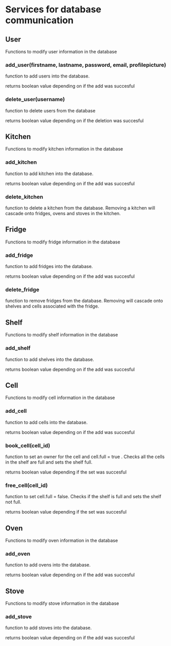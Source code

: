 # Services for database communication

## User
Functions to modify user information in the database

### add_user(firstname, lastname, password, email, profilepicture)
function to add users into the database.

returns boolean value depending on if the add was succesful

### delete_user(username)
function to delete users from the database

returns boolean value depending on if the deletion was succesful

## Kitchen
Functions to modify kitchen information in the database
### add_kitchen
function to add kitchen into the database.

returns boolean value depending on if the add was succesful

### delete_kitchen
function to delete a kitchen from the database. Removing a kitchen will cascade onto fridges, ovens and stoves in the kitchen.

## Fridge
Functions to modify fridge information in the database
### add_fridge
function to add fridges into the database.

returns boolean value depending on if the add was succesful

### delete_fridge
function to remove fridges from the database. Removing will cascade onto shelves and cells associated with the fridge.



## Shelf
Functions to modify shelf information in the database
### add_shelf
function to add shelves into the database.

returns boolean value depending on if the add was succesful



## Cell
Functions to modify cell information in the database
### add_cell
function to add cells into the database.

returns boolean value depending on if the add was succesful

### book_cell(cell_id)
function to set an owner for the cell and cell.full = true . Checks all the cells in the shelf are full and sets the shelf full.

returns boolean value depending if the set was succesful


### free_cell(cell_id)
function to set cell.full = false. Checks if the shelf is full and sets the shelf not full.

returns boolean value depending if the set was succesful


## Oven
Functions to modify oven information in the database
### add_oven
function to add ovens into the database.

returns boolean value depending on if the add was succesful


## Stove
Functions to modify stove information in the database
### add_stove
function to add stoves into the database.

returns boolean value depending on if the add was succesful
